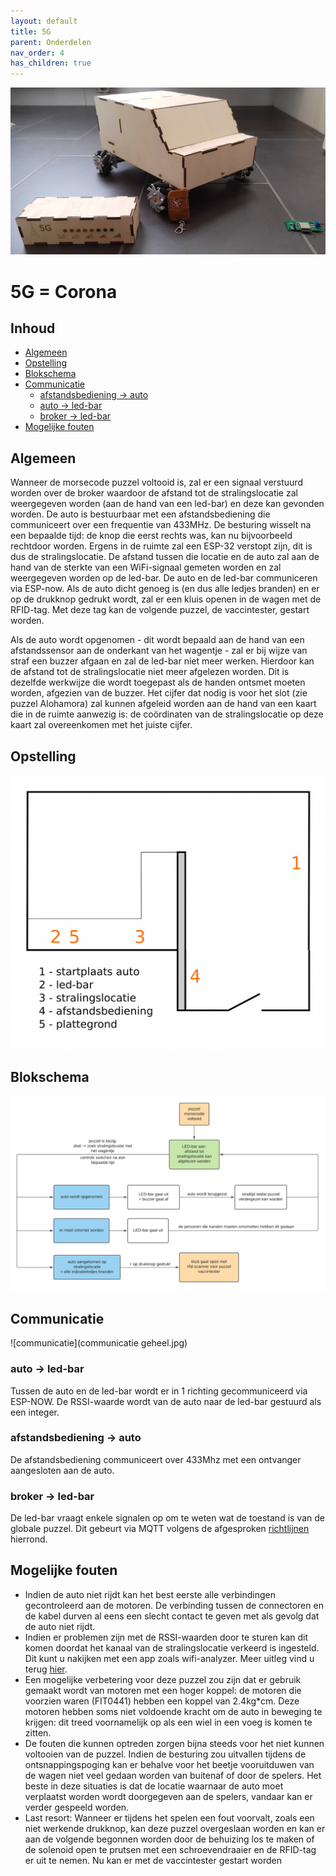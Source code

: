 ```yaml
---
layout: default
title: 5G
parent: Onderdelen
nav_order: 4
has_children: true
---
```

![afbeelding geheel](IMG_20210514_150400391.jpg)
# 5G = Corona

## Inhoud
 
- [Algemeen](#Algemeen)
- [Opstelling](#Opstelling)
- [Blokschema](#Blokschema)
- [Communicatie](#Communicatie)
  - [afstandsbediening -> auto](#afstandsbediening---auto)
  - [auto -> led-bar](#auto---led-bar)
  - [broker -> led-bar](#broker---led-bar) 
- [Mogelijke fouten](#Mogelijke-fouten)
 

## Algemeen
Wanneer de morsecode puzzel voltooid is, zal er een signaal verstuurd worden over de broker waardoor de afstand tot de stralingslocatie zal weergegeven worden (aan de hand van een led-bar) en deze kan gevonden worden. De auto is bestuurbaar met een afstandsbediening die communiceert over een frequentie van 433MHz. De besturing wisselt na een bepaalde tijd: de knop die eerst rechts was, kan nu bijvoorbeeld rechtdoor worden.
Ergens in de ruimte zal een ESP-32 verstopt zijn, dit is dus de stralingslocatie. De afstand tussen die locatie en de auto zal aan de hand van de sterkte van een WiFi-signaal gemeten worden en zal weergegeven worden op de led-bar. De auto en de led-bar communiceren via ESP-now. Als de auto dicht genoeg is (en dus alle ledjes branden) en er op de drukknop gedrukt wordt, zal er een kluis openen in de wagen met de RFID-tag. Met deze tag kan de volgende puzzel, de vaccintester, gestart worden.

Als de auto wordt opgenomen - dit wordt bepaald aan de hand van een afstandssensor aan de onderkant van het wagentje - zal er bij wijze van straf een buzzer afgaan en zal de led-bar niet meer werken. Hierdoor kan de afstand tot de stralingslocatie niet meer afgelezen worden. Dit is dezelfde werkwijze die wordt toegepast als de handen ontsmet moeten worden, afgezien van de buzzer.
Het cijfer dat nodig is voor het slot (zie puzzel Alohamora) zal kunnen afgeleid worden aan de hand van een kaart die in de ruimte aanwezig is: de coördinaten van de stralingslocatie op deze kaart zal overeenkomen met het juiste cijfer.
## Opstelling
![](187472563_775218180027537_548724593596616941_n.png)
## Blokschema
![blok schema](blokschema.png)
## Communicatie
![communicatie](communicatie geheel.jpg)
### auto -> led-bar
Tussen de auto en de led-bar wordt er in 1 richting gecommuniceerd via ESP-NOW. De RSSI-waarde wordt van de auto naar de led-bar gestuurd als een integer.
### afstandsbediening -> auto
De afstandsbediening communiceert over 433Mhz met een ontvanger aangesloten aan de auto.
### broker -> led-bar
De led-bar vraagt enkele signalen op om te weten wat de toestand is van de globale puzzel. Dit gebeurt via MQTT volgens de afgesproken [richtlijnen](https://project-es-20-21.github.io/General/MQTTchannels.html) hierrond.

## Mogelijke fouten
- Indien de auto niet rijdt kan het best eerste alle verbindingen gecontroleerd aan de motoren. De verbinding tussen de connectoren en de kabel durven al eens een slecht contact te geven met als gevolg dat de auto niet rijdt.
- Indien er problemen zijn met de RSSI-waarden door te sturen kan dit komen doordat het kanaal van de stralingslocatie verkeerd is ingesteld. Dit kunt u nakijken met een app zoals wifi-analyzer. Meer uitleg vind u terug [hier](https://project-es-20-21.github.io/General/docs/5g/software.html#Opmerkingen).
- Een mogelijke verbetering voor deze puzzel zou zijn dat er gebruik gemaakt wordt van motoren met een hoger koppel: de motoren die voorzien waren (FIT0441) hebben een koppel van 2.4kg\*cm. Deze motoren hebben soms niet voldoende kracht om de auto in beweging te krijgen: dit treed voornamelijk op als een wiel in een voeg is komen te zitten.
- De fouten die kunnen optreden zorgen bijna steeds voor het niet kunnen voltooien van de puzzel. Indien de besturing zou uitvallen tijdens de ontsnappingspoging kan er behalve voor het beetje vooruitduwen van de wagen niet veel gedaan worden van buitenaf of door de spelers. Het beste in deze situaties is dat de locatie waarnaar de auto moet verplaatst worden wordt doorgegeven aan de spelers, vandaar kan er verder gespeeld worden.
- Last resort: Wanneer er tijdens het spelen een fout voorvalt, zoals een niet werkende drukknop, kan deze puzzel overgeslaan worden en kan er aan de volgende begonnen worden door de behuizing los te maken of de solenoid open te prutsen met een schroevendraaier en de RFID-tag er uit te nemen. Nu kan er met de vaccintester gestart worden

